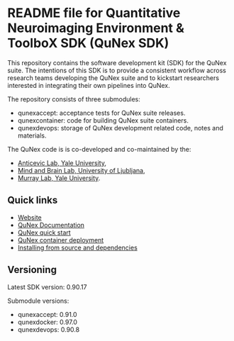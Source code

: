 <!--
SPDX-FileCopyrightText: 2021 QuNex development team <https://qunex.yale.edu/>

SPDX-License-Identifier: GPL-3.0-or-later
-->

# README file for Quantitative Neuroimaging Environment & ToolboX SDK (QuNex SDK)

This repository contains the software development kit (SDK) for the QuNex suite.
The intentions of this SDK is to provide a consistent workflow across research
teams developing the QuNex suite and to kickstart researchers interested in
integrating their own pipelines into QuNex.

The repository consists of three submodules:

* qunexaccept: acceptance tests for QuNex suite releases.
* qunexcontainer: code for building QuNex suite containers.
* qunexdevops: storage of QuNex development related code, notes and materials.

The QuNex code is is co-developed and co-maintained by the:

* [Anticevic Lab, Yale University](http://anticeviclab.yale.edu/),
* [Mind and Brain Lab, University of Ljubljana](http://psy.ff.uni-lj.si/mblab/en),
* [Murray Lab, Yale University](https://medicine.yale.edu/lab/murray/).

## Quick links

* [Website](http://qunex.yale.edu/)
* [QuNex Documentation](https://qunex.readthedocs.io/)
* [QuNex quick start](https://qunex.readthedocs.io/en/latest/wiki/Overview/QuickStart.html)
* [QuNex container deployment](https://qunex.readthedocs.io/en/latest/wiki/Overview/Installation.html)
* [Installing from source and dependencies](https://qunex.readthedocs.io/en/latest/wiki/Overview/Installation.html)

## Versioning

Latest SDK version: 0.90.17

Submodule versions:

* qunexaccept: 0.91.0
* qunexdocker: 0.97.0
* qunexdevops: 0.90.8
